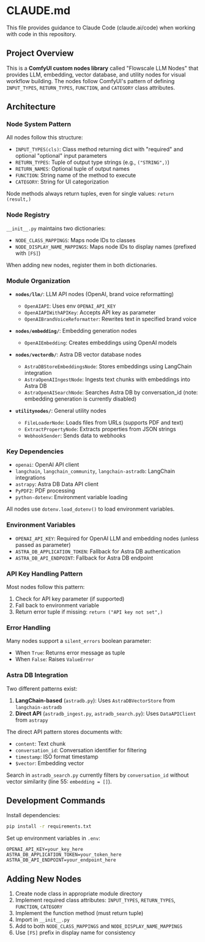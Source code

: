 # CLAUDE.md

This file provides guidance to Claude Code (claude.ai/code) when working with code in this repository.

## Project Overview

This is a **ComfyUI custom nodes library** called "Flowscale LLM Nodes" that provides LLM, embedding, vector database, and utility nodes for visual workflow building. The nodes follow ComfyUI's pattern of defining `INPUT_TYPES`, `RETURN_TYPES`, `FUNCTION`, and `CATEGORY` class attributes.

## Architecture

### Node System Pattern

All nodes follow this structure:
- `INPUT_TYPES(cls)`: Class method returning dict with "required" and optional "optional" input parameters
- `RETURN_TYPES`: Tuple of output type strings (e.g., `("STRING",)`)
- `RETURN_NAMES`: Optional tuple of output names
- `FUNCTION`: String name of the method to execute
- `CATEGORY`: String for UI categorization

Node methods always return tuples, even for single values: `return (result,)`

### Node Registry

`__init__.py` maintains two dictionaries:
- `NODE_CLASS_MAPPINGS`: Maps node IDs to classes
- `NODE_DISPLAY_NAME_MAPPINGS`: Maps node IDs to display names (prefixed with `[FS]`)

When adding new nodes, register them in both dictionaries.

### Module Organization

- **`nodes/llm/`**: LLM API nodes (OpenAI, brand voice reformatting)
  - `OpenAIAPI`: Uses env `OPENAI_API_KEY`
  - `OpenAIAPIWithAPIKey`: Accepts API key as parameter
  - `OpenAIBrandVoiceReformatter`: Rewrites text in specified brand voice

- **`nodes/embedding/`**: Embedding generation nodes
  - `OpenAIEmbedding`: Creates embeddings using OpenAI models

- **`nodes/vectordb/`**: Astra DB vector database nodes
  - `AstraDBStoreEmbeddingsNode`: Stores embeddings using LangChain integration
  - `AstraOpenAIIngestNode`: Ingests text chunks with embeddings into Astra DB
  - `AstraOpenAISearchNode`: Searches Astra DB by conversation_id (note: embedding generation is currently disabled)

- **`utilitynodes/`**: General utility nodes
  - `FileLoaderNode`: Loads files from URLs (supports PDF and text)
  - `ExtractPropertyNode`: Extracts properties from JSON strings
  - `WebhookSender`: Sends data to webhooks

### Key Dependencies

- `openai`: OpenAI API client
- `langchain`, `langchain_community`, `langchain-astradb`: LangChain integrations
- `astrapy`: Astra DB Data API client
- `PyPDF2`: PDF processing
- `python-dotenv`: Environment variable loading

All nodes use `dotenv.load_dotenv()` to load environment variables.

### Environment Variables

- `OPENAI_API_KEY`: Required for OpenAI LLM and embedding nodes (unless passed as parameter)
- `ASTRA_DB_APPLICATION_TOKEN`: Fallback for Astra DB authentication
- `ASTRA_DB_API_ENDPOINT`: Fallback for Astra DB endpoint

### API Key Handling Pattern

Most nodes follow this pattern:
1. Check for API key parameter (if supported)
2. Fall back to environment variable
3. Return error tuple if missing: `return ("API key not set",)`

### Error Handling

Many nodes support a `silent_errors` boolean parameter:
- When `True`: Returns error message as tuple
- When `False`: Raises `ValueError`

### Astra DB Integration

Two different patterns exist:

1. **LangChain-based** (`astradb.py`): Uses `AstraDBVectorStore` from `langchain-astradb`
2. **Direct API** (`astradb_ingest.py`, `astradb_search.py`): Uses `DataAPIClient` from `astrapy`

The direct API pattern stores documents with:
- `content`: Text chunk
- `conversation_id`: Conversation identifier for filtering
- `timestamp`: ISO format timestamp
- `$vector`: Embedding vector

Search in `astradb_search.py` currently filters by `conversation_id` without vector similarity (line 55: `embedding = []`).

## Development Commands

Install dependencies:
```bash
pip install -r requirements.txt
```

Set up environment variables in `.env`:
```
OPENAI_API_KEY=your_key_here
ASTRA_DB_APPLICATION_TOKEN=your_token_here
ASTRA_DB_API_ENDPOINT=your_endpoint_here
```

## Adding New Nodes

1. Create node class in appropriate module directory
2. Implement required class attributes: `INPUT_TYPES`, `RETURN_TYPES`, `FUNCTION`, `CATEGORY`
3. Implement the function method (must return tuple)
4. Import in `__init__.py`
5. Add to both `NODE_CLASS_MAPPINGS` and `NODE_DISPLAY_NAME_MAPPINGS`
6. Use `[FS]` prefix in display name for consistency

